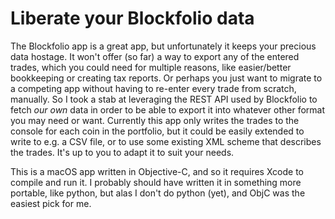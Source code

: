 
# Liberate your Blockfolio data

The Blockfolio app is a great app, but unfortunately it keeps your precious data hostage. It won't offer (so far) a way to export any of the entered trades, which you could need for multiple reasons, like easier/better bookkeeping or creating tax reports. Or perhaps you just want to migrate to a competing app without having to re-enter every trade from scratch, manually. So I took a stab at leveraging the REST API used by Blockfolio to fetch _our own_ data in order to be able to export it into whatever other format you may need or want. Currently this app only writes the trades to the console for each coin in the portfolio, but it could be easily extended to write to e.g. a CSV file, or to use some existing XML scheme that describes the trades. It's up to you to adapt it to suit your needs.

This is a macOS app written in Objective-C, and so it requires Xcode to compile and run it. I probably should have written it in something more portable, like python, but alas I don't do python (yet), and ObjC was the easiest pick for me.
